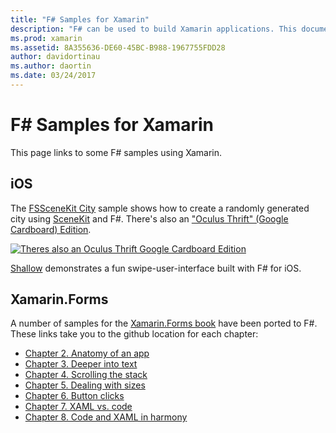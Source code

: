 ```yaml
---
title: "F# Samples for Xamarin"
description: "F# can be used to build Xamarin applications. This document links to various iOS, Mac, and Xamarin.Forms sample Xamarin app projects written in F#."
ms.prod: xamarin
ms.assetid: 8A355636-DE60-45BC-B988-1967755FDD28
author: davidortinau
ms.author: daortin
ms.date: 03/24/2017
---
```


# F# Samples for Xamarin

This page links to some F# samples using Xamarin.

## iOS

The [FSSceneKit City](/samples/xamarin/ios-samples/ios8-fsscenekit/) sample shows how to
create a randomly generated city using [SceneKit](xref:SceneKit)
and F#. There's also an ["Oculus Thrift" (Google Cardboard) Edition](/samples/xamarin/ios-samples/ios8-scenekitfsharp/).

[![Theres also an Oculus Thrift Google Cardboard Edition](samples-images/fxscenekit-sml.png)](samples-images/fxscenekit.png#lightbox)

[Shallow](https://github.com/dvdsgl/shallow) demonstrates a fun
swipe-user-interface built with F# for iOS.

## Xamarin.Forms

A number of samples for the [Xamarin.Forms book](~/xamarin-forms/creating-mobile-apps-xamarin-forms/index.md)
have been ported to F#. These links take you to the github location for each chapter:

- [Chapter 2. Anatomy of an app](https://github.com/xamarin/xamarin-forms-book-samples/tree/master/Chapter02/FS)
- [Chapter 3. Deeper into text](https://github.com/xamarin/xamarin-forms-book-samples/tree/master/Chapter03/FS)
- [Chapter 4. Scrolling the stack](https://github.com/xamarin/xamarin-forms-book-samples/tree/master/Chapter04/FS)
- [Chapter 5. Dealing with sizes](https://github.com/xamarin/xamarin-forms-book-samples/tree/master/Chapter05/FS)
- [Chapter 6. Button clicks](https://github.com/xamarin/xamarin-forms-book-samples/tree/master/Chapter06/FS)
- [Chapter 7. XAML vs. code](https://github.com/xamarin/xamarin-forms-book-samples/tree/master/Chapter07/FS/CodePlusXaml)
- [Chapter 8. Code and XAML in harmony](https://github.com/xamarin/xamarin-forms-book-samples/tree/master/Chapter08/FS/XamlKeypad)